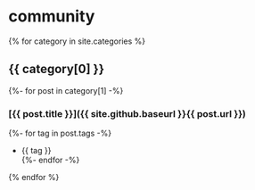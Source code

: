 ---
---
# community

{% for category in site.categories %}

## {{ category[0] }}

{%- for post in category[1] -%}
### [{{ post.title }}]({{ site.github.baseurl }}{{ post.url }})
{%- for tag in post.tags -%}

* {{ tag }}</li>
{%- endfor -%}

{% endfor %}
